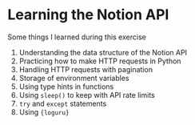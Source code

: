 # Learning the Notion API

Some things I learned during this exercise

1. Understanding the data structure of the Notion API
2. Practicing how to make HTTP requests in Python
3. Handling HTTP requests with pagination
4. Storage of environment variables
5. Using type hints in functions
6. Using `sleep()` to keep with API rate limits
7. `try` and `except` statements
8. Using `{loguru}`